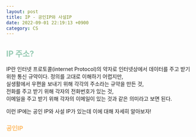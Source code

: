 ```yaml
---
layout: post
title: IP - 공인IP와 사설IP
date: 2022-09-01 22:19:13 +0900
category: CS
---
```


## <span style="color:#97cab3;font-weight:bold">IP 주소?</span>
IP란 인터넷 프로토콜(internet Protocol)의 약자로 인터넷상에서 데이터를 주고 받기 위한 통신 규약이다.
정의를 고대로 이해하기 어렵지만,  
실생활에서 우편을 보내기 위해 각각의 주소라는 규약을 만든 것,  
전화를 주고 받기 위해 각자의 전화번호가 있는 것,  
이메일을 주고 받기 위해 각자의 이메일이 있는 것과 같은 의미라고 보면 된다.

이런 IP에는 공인 IP와 사설 IP가 있는데 이에 대해 자세히 알아보자!



### <span style="color:#febc68;font-weight:bold">공인IP</span> 
 